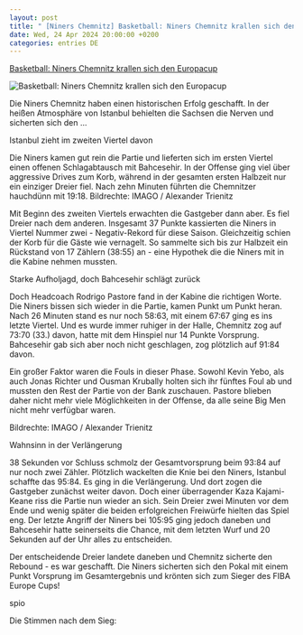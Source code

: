 ```yaml
---
layout: post
title: " [Niners Chemnitz] Basketball: Niners Chemnitz krallen sich den Europacup"
date: Wed, 24 Apr 2024 20:00:00 +0200
categories: entries DE
---
```

[Basketball: Niners Chemnitz krallen sich den Europacup](https://www.mdr.de/sport/basketball/spielbericht-fiba-europe-cup-finale-rueckspiel-bahcesehir-koleji-istanbul-niners-chemnitz-100.html)

![Basketball: Niners Chemnitz krallen sich den Europacup](https://cdn.mdr.de/sport/basketball/niners-chemnitz-470_v-variantBig16x9_wm-true_zc-ecbbafc6.jpg?version=4368)

Die Niners Chemnitz haben einen historischen Erfolg geschafft. In der heißen Atmosphäre von Istanbul behielten die Sachsen die Nerven und sicherten sich den ...

Istanbul zieht im zweiten Viertel davon

Die Niners kamen gut rein die Partie und lieferten sich im ersten Viertel einen offenen Schlagabtausch mit Bahcesehir. In der Offense ging viel über aggressive Drives zum Korb, während in der gesamten ersten Halbzeit nur ein einziger Dreier fiel. Nach zehn Minuten führten die Chemnitzer hauchdünn mit 19:18. Bildrechte: IMAGO / Alexander Trienitz

Mit Beginn des zweiten Viertels erwachten die Gastgeber dann aber. Es fiel Dreier nach dem anderen. Insgesamt 37 Punkte kassierten die Niners in Viertel Nummer zwei - Negativ-Rekord für diese Saison. Gleichzeitig schien der Korb für die Gäste wie vernagelt. So sammelte sich bis zur Halbzeit ein Rückstand von 17 Zählern (38:55) an - eine Hypothek die die Niners mit in die Kabine nehmen mussten.

Starke Aufholjagd, doch Bahcesehir schlägt zurück

Doch Headcoach Rodrigo Pastore fand in der Kabine die richtigen Worte. Die Niners bissen sich wieder in die Partie, kamen Punkt um Punkt heran. Nach 26 Minuten stand es nur noch 58:63, mit einem 67:67 ging es ins letzte Viertel. Und es wurde immer ruhiger in der Halle, Chemnitz zog auf 73:70 (33.) davon, hatte mit dem Hinspiel nur 14 Punkte Vorsprung. Bahcesehir gab sich aber noch nicht geschlagen, zog plötzlich auf 91:84 davon.

Ein großer Faktor waren die Fouls in dieser Phase. Sowohl Kevin Yebo, als auch Jonas Richter und Ousman Krubally holten sich ihr fünftes Foul ab und mussten den Rest der Partie von der Bank zuschauen. Pastore blieben daher nicht mehr viele Möglichkeiten in der Offense, da alle seine Big Men nicht mehr verfügbar waren.

Bildrechte: IMAGO / Alexander Trienitz

Wahnsinn in der Verlängerung

38 Sekunden vor Schluss schmolz der Gesamtvorsprung beim 93:84 auf nur noch zwei Zähler. Plötzlich wackelten die Knie bei den Niners, Istanbul schaffte das 95:84. Es ging in die Verlängerung. Und dort zogen die Gastgeber zunächst weiter davon. Doch einer überragender Kaza Kajami-Keane riss die Partie nun wieder an sich. Sein Dreier zwei Minuten vor dem Ende und wenig später die beiden erfolgreichen Freiwürfe hielten das Spiel eng. Der letzte Angriff der Niners bei 105:95 ging jedoch daneben und Bahcesehir hatte seinerseits die Chance, mit dem letzten Wurf und 20 Sekunden auf der Uhr alles zu entscheiden.

Der entscheidende Dreier landete daneben und Chemnitz sicherte den Rebound - es war geschafft. Die Niners sicherten sich den Pokal mit einem Punkt Vorsprung im Gesamtergebnis und krönten sich zum Sieger des FIBA Europe Cups!

spio

Die Stimmen nach dem Sieg:


